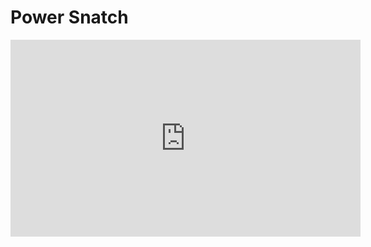 # Power Snatch
<p align='center'>
	
<iframe width="560" height="315" src="https://www.youtube.com/embed/tuOiNeTvLJs" title="YouTube video player" frameborder="0" allow="accelerometer; autoplay; clipboard-write; encrypted-media; gyroscope; picture-in-picture" allowfullscreen></iframe>
	
</p>


